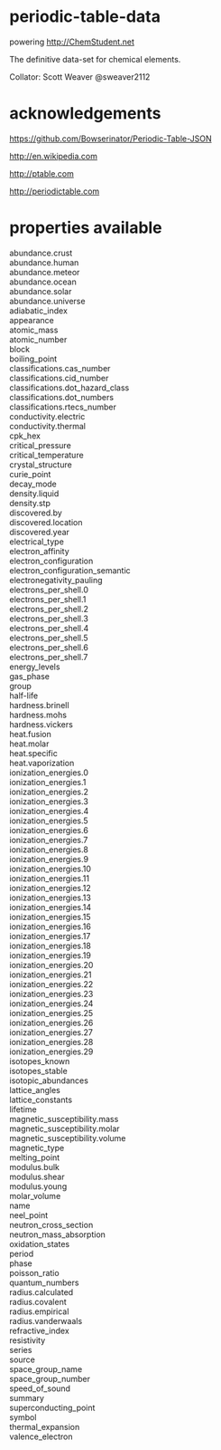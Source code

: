 # periodic-table-data

powering http://ChemStudent.net

The definitive data-set for chemical elements.

Collator: Scott Weaver @sweaver2112

# acknowledgements

https://github.com/Bowserinator/Periodic-Table-JSON

http://en.wikipedia.com

http://ptable.com

http://periodictable.com

# properties available

abundance.crust<br/>abundance.human<br/>abundance.meteor<br/>abundance.ocean<br/>abundance.solar<br/>abundance.universe<br/>adiabatic_index<br/>appearance<br/>atomic_mass<br/>atomic_number<br/>block<br/>boiling_point<br/>classifications.cas_number<br/>classifications.cid_number<br/>classifications.dot_hazard_class<br/>classifications.dot_numbers<br/>classifications.rtecs_number<br/>conductivity.electric<br/>conductivity.thermal<br/>cpk_hex<br/>critical_pressure<br/>critical_temperature<br/>crystal_structure<br/>curie_point<br/>decay_mode<br/>density.liquid<br/>density.stp<br/>discovered.by<br/>discovered.location<br/>discovered.year<br/>electrical_type<br/>electron_affinity<br/>electron_configuration<br/>electron_configuration_semantic<br/>electronegativity_pauling<br/>electrons_per_shell.0<br/>electrons_per_shell.1<br/>electrons_per_shell.2<br/>electrons_per_shell.3<br/>electrons_per_shell.4<br/>electrons_per_shell.5<br/>electrons_per_shell.6<br/>electrons_per_shell.7<br/>energy_levels<br/>gas_phase<br/>group<br/>half-life<br/>hardness.brinell<br/>hardness.mohs<br/>hardness.vickers<br/>heat.fusion<br/>heat.molar<br/>heat.specific<br/>heat.vaporization<br/>ionization_energies.0<br/>ionization_energies.1<br/>ionization_energies.2<br/>ionization_energies.3<br/>ionization_energies.4<br/>ionization_energies.5<br/>ionization_energies.6<br/>ionization_energies.7<br/>ionization_energies.8<br/>ionization_energies.9<br/>ionization_energies.10<br/>ionization_energies.11<br/>ionization_energies.12<br/>ionization_energies.13<br/>ionization_energies.14<br/>ionization_energies.15<br/>ionization_energies.16<br/>ionization_energies.17<br/>ionization_energies.18<br/>ionization_energies.19<br/>ionization_energies.20<br/>ionization_energies.21<br/>ionization_energies.22<br/>ionization_energies.23<br/>ionization_energies.24<br/>ionization_energies.25<br/>ionization_energies.26<br/>ionization_energies.27<br/>ionization_energies.28<br/>ionization_energies.29<br/>isotopes_known<br/>isotopes_stable<br/>isotopic_abundances<br/>lattice_angles<br/>lattice_constants<br/>lifetime<br/>magnetic_susceptibility.mass<br/>magnetic_susceptibility.molar<br/>magnetic_susceptibility.volume<br/>magnetic_type<br/>melting_point<br/>modulus.bulk<br/>modulus.shear<br/>modulus.young<br/>molar_volume<br/>name<br/>neel_point<br/>neutron_cross_section<br/>neutron_mass_absorption<br/>oxidation_states<br/>period<br/>phase<br/>poisson_ratio<br/>quantum_numbers<br/>radius.calculated<br/>radius.covalent<br/>radius.empirical<br/>radius.vanderwaals<br/>refractive_index<br/>resistivity<br/>series<br/>source<br/>space_group_name<br/>space_group_number<br/>speed_of_sound<br/>summary<br/>superconducting_point<br/>symbol<br/>thermal_expansion<br/>valence_electron


